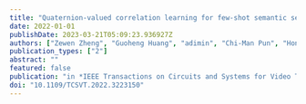 ```yaml
---
title: "Quaternion-valued correlation learning for few-shot semantic segmentation"
date: 2022-01-01
publishDate: 2023-03-21T05:09:23.936927Z
authors: ["Zewen Zheng", "Guoheng Huang", "adimin", "Chi-Man Pun", "Hongrui Liu", "Wing-Kuen Ling"]
publication_types: ["2"]
abstract: ""
featured: false
publication: "in *IEEE Transactions on Circuits and Systems for Video Technology* [SCI, JCR Q1]"
doi: "10.1109/TCSVT.2022.3223150"
---
```


